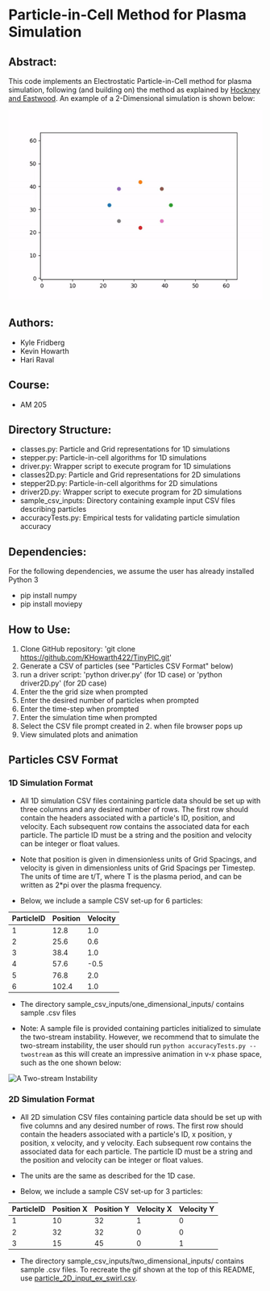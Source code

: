 # Particle-in-Cell Method for Plasma Simulation

## Abstract:

This code implements an Electrostatic Particle-in-Cell method for plasma simulation, 
following (and building on) the method as explained by [Hockney and Eastwood](https://doi.org/10.1201/9780367806934). An example
of a 2-Dimensional simulation is shown below:

![The beauty of PIC!](https://github.com/KHowarth422/TinyPIC/blob/main/sample_csv_inputs/two_dimensional_inputs/swirl%202D.gif)

## Authors:

- Kyle Fridberg
- Kevin Howarth
- Hari Raval

## Course:

- AM 205

## Directory Structure:

- classes.py: Particle and Grid representations for 1D simulations
- stepper.py: Particle-in-cell algorithms for 1D simulations 
- driver.py: Wrapper script to execute program for 1D simulations
- classes2D.py: Particle and Grid representations for 2D simulations
- stepper2D.py: Particle-in-cell algorithms for 2D simulations
- driver2D.py: Wrapper script to execute program for 2D simulations
- sample_csv_inputs: Directory containing example input CSV files describing particles 
- accuracyTests.py: Empirical tests for validating particle simulation accuracy 

## Dependencies:

For the following dependencies, we assume the user has already installed Python 3

- pip install numpy
- pip install moviepy


## How to Use:

1. Clone GitHub repository: 'git clone https://github.com/KHowarth422/TinyPIC.git'
2. Generate a CSV of particles (see "Particles CSV Format" below)
3. run a driver script: 'python driver.py' (for 1D case) or 'python driver2D.py' (for 2D case)
4. Enter the the grid size when prompted
5. Enter the desired number of particles when prompted
6. Enter the time-step when prompted
7. Enter the simulation time when prompted
8. Select the CSV file prompt created in 2. when file browser pops up
9. View simulated plots and animation

## Particles CSV Format


### 1D Simulation Format

- All 1D simulation CSV files containing particle data should be set up with three columns and any desired number of rows. The first row should contain the headers associated with a particle's ID, position, and velocity. Each subsequent row contains the associated data for each particle. The particle ID must be a string and the position and velocity can be integer or float values.

- Note that position is given in dimensionless units of Grid Spacings, and velocity is given in dimensionless units of Grid Spacings per Timestep.
The units of time are t/T, where T is the plasma period, and can be written as 2*pi over the plasma frequency.

- Below, we include a sample CSV set-up for 6 particles: 


| ParticleID | Position | Velocity |
| -----------| ---------|----------|
|     1      |   12.8   |   1.0    |
|     2      |   25.6   |   0.6    |
|     3      |   38.4   |   1.0    |
|     4      |   57.6   |   -0.5   |
|     5      |   76.8   |   2.0    |
|     6      |   102.4  |   1.0    |

- The directory sample_csv_inputs/one_dimensional_inputs/ contains sample .csv files

- Note: A sample file is provided containing particles initialized to simulate the two-stream instability.
However, we recommend that to simulate the two-stream instability, the user should run 
`python accuracyTests.py --twostream` as this will create an impressive animation in v-x phase space, such as the one shown below:

![A Two-stream Instability](https://github.com/KHowarth422/TinyPIC/blob/main/sample_csv_inputs/one_dimensional_inputs/twostream.gif)

### 2D Simulation Format

- All 2D simulation CSV files containing particle data should be set up with five columns and any desired number of rows. The first row should contain the headers associated with a particle's ID, x position, y position, x velocity, and y velocity. Each subsequent row contains the associated data for each particle. The particle ID must be a string and the position and velocity can be integer or float values.

- The units are the same as described for the 1D case.

- Below, we include a sample CSV set-up for 3 particles: 


| ParticleID | Position X | Position Y | Velocity X | Velocity Y |
|------------|------------|------------|------------|------------|
|     1      |    10      |    32      |     1      |     0      |
|     2      |    32      |    32      |     0      |     0      |
|     3      |    15      |    45      |     0      |     1      |

- The directory sample_csv_inputs/two_dimensional_inputs/ contains sample .csv files. To recreate the gif shown at the
top of this README, use [particle_2D_input_ex_swirl.csv](https://github.com/KHowarth422/TinyPIC/blob/main/sample_csv_inputs/two_dimensional_inputs/particle_2D_input_ex_swirl.csv).